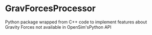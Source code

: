 # GravForcesProcessor
Python package wrapped from C++ code to implement features about Gravity Forces not available in OpenSim'sPython API
